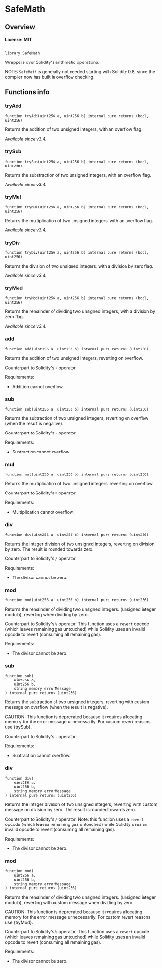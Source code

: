# SafeMath

## Overview

#### License: MIT

## 

```solidity
library SafeMath
```

Wrappers over Solidity's arithmetic operations.

NOTE: `SafeMath` is generally not needed starting with Solidity 0.8, since the compiler
now has built in overflow checking.
## Functions info

### tryAdd

```solidity
function tryAdd(uint256 a, uint256 b) internal pure returns (bool, uint256)
```

Returns the addition of two unsigned integers, with an overflow flag.

_Available since v3.4._
### trySub

```solidity
function trySub(uint256 a, uint256 b) internal pure returns (bool, uint256)
```

Returns the substraction of two unsigned integers, with an overflow flag.

_Available since v3.4._
### tryMul

```solidity
function tryMul(uint256 a, uint256 b) internal pure returns (bool, uint256)
```

Returns the multiplication of two unsigned integers, with an overflow flag.

_Available since v3.4._
### tryDiv

```solidity
function tryDiv(uint256 a, uint256 b) internal pure returns (bool, uint256)
```

Returns the division of two unsigned integers, with a division by zero flag.

_Available since v3.4._
### tryMod

```solidity
function tryMod(uint256 a, uint256 b) internal pure returns (bool, uint256)
```

Returns the remainder of dividing two unsigned integers, with a division by zero flag.

_Available since v3.4._
### add

```solidity
function add(uint256 a, uint256 b) internal pure returns (uint256)
```

Returns the addition of two unsigned integers, reverting on
overflow.

Counterpart to Solidity's `+` operator.


Requirements:

- Addition cannot overflow.
### sub

```solidity
function sub(uint256 a, uint256 b) internal pure returns (uint256)
```

Returns the subtraction of two unsigned integers, reverting on
overflow (when the result is negative).

Counterpart to Solidity's `-` operator.


Requirements:

- Subtraction cannot overflow.
### mul

```solidity
function mul(uint256 a, uint256 b) internal pure returns (uint256)
```

Returns the multiplication of two unsigned integers, reverting on
overflow.

Counterpart to Solidity's `*` operator.


Requirements:

- Multiplication cannot overflow.
### div

```solidity
function div(uint256 a, uint256 b) internal pure returns (uint256)
```

Returns the integer division of two unsigned integers, reverting on
division by zero. The result is rounded towards zero.

Counterpart to Solidity's `/` operator.


Requirements:

- The divisor cannot be zero.
### mod

```solidity
function mod(uint256 a, uint256 b) internal pure returns (uint256)
```

Returns the remainder of dividing two unsigned integers. (unsigned integer modulo),
reverting when dividing by zero.

Counterpart to Solidity's `%` operator. This function uses a `revert`
opcode (which leaves remaining gas untouched) while Solidity uses an
invalid opcode to revert (consuming all remaining gas).


Requirements:

- The divisor cannot be zero.
### sub

```solidity
function sub(
    uint256 a,
    uint256 b,
    string memory errorMessage
) internal pure returns (uint256)
```

Returns the subtraction of two unsigned integers, reverting with custom message on
overflow (when the result is negative).

CAUTION: This function is deprecated because it requires allocating memory for the error
message unnecessarily. For custom revert reasons use {trySub}.

Counterpart to Solidity's `-` operator.


Requirements:

- Subtraction cannot overflow.
### div

```solidity
function div(
    uint256 a,
    uint256 b,
    string memory errorMessage
) internal pure returns (uint256)
```

Returns the integer division of two unsigned integers, reverting with custom message on
division by zero. The result is rounded towards zero.

Counterpart to Solidity's `/` operator. Note: this function uses a
`revert` opcode (which leaves remaining gas untouched) while Solidity
uses an invalid opcode to revert (consuming all remaining gas).


Requirements:

- The divisor cannot be zero.
### mod

```solidity
function mod(
    uint256 a,
    uint256 b,
    string memory errorMessage
) internal pure returns (uint256)
```

Returns the remainder of dividing two unsigned integers. (unsigned integer modulo),
reverting with custom message when dividing by zero.

CAUTION: This function is deprecated because it requires allocating memory for the error
message unnecessarily. For custom revert reasons use {tryMod}.

Counterpart to Solidity's `%` operator. This function uses a `revert`
opcode (which leaves remaining gas untouched) while Solidity uses an
invalid opcode to revert (consuming all remaining gas).


Requirements:

- The divisor cannot be zero.